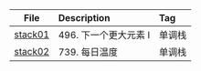 | File | Description | Tag |
| :----:| :---- | :---- |
| [stack01](./stack01.py) | 496. 下一个更大元素 I | 单调栈 |
| [stack02](./stack02.py) | 739. 每日温度 | 单调栈 |
